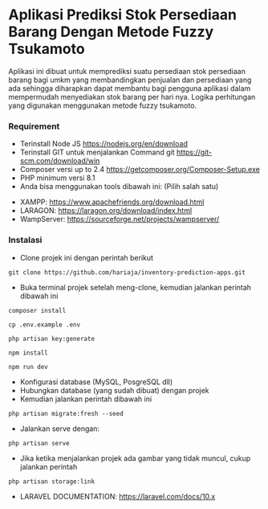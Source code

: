 # Aplikasi Prediksi Stok Persediaan Barang Dengan Metode Fuzzy Tsukamoto

Aplikasi ini dibuat untuk memprediksi suatu persediaan stok persediaan barang bagi umkm yang membandingkan penjualan dan persediaan yang ada sehingga diharapkan dapat membantu bagi pengguna aplikasi dalam mempermudah menyediakan stok barang per hari nya. Logika perhitungan yang digunakan menggunakan metode fuzzy tsukamoto.

### Requirement

-   Terinstall Node JS https://nodejs.org/en/download
-   Terinstall GIT untuk menjalankan Command git https://git-scm.com/download/win
-   Composer versi up to 2.4 https://getcomposer.org/Composer-Setup.exe
-   PHP minimum versi 8.1
-   Anda bisa menggunakan tools dibawah ini: (Pilih salah satu)

*   XAMPP: https://www.apachefriends.org/download.html
*   LARAGON: https://laragon.org/download/index.html
*   WampServer: https://sourceforge.net/projects/wampserver/

### Instalasi

-   Clone projek ini dengan perintah berikut

```
git clone https://github.com/hariaja/inventory-prediction-apps.git
```

-   Buka terminal projek setelah meng-clone, kemudian jalankan perintah dibawah ini

```
composer install
```

```
cp .env.example .env
```

```
php artisan key:generate
```

```
npm install
```

```
npm run dev
```

-   Konfigurasi database (MySQL, PosgreSQL dll)
-   Hubungkan database (yang sudah dibuat) dengan projek
-   Kemudian jalankan perintah dibawah ini

```
php artisan migrate:fresh --seed
```

-   Jalankan serve dengan:

```
php artisan serve
```

-   Jika ketika menjalankan projek ada gambar yang tidak muncul, cukup jalankan perintah

```
php artisan storage:link
```

-   LARAVEL DOCUMENTATION: https://laravel.com/docs/10.x
